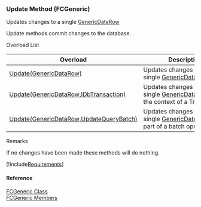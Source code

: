 ﻿### Update Method (FCGeneric)

Updates changes to a single [GenericDataRow](fcSDK~FChoice.Foundation.GenericDataRow.md)

Update methods commit changes to the database.

Overload List

| Overload | Description |
| --- | --- |
| [Update(GenericDataRow)](fcSDK~FChoice.Foundation.FCGeneric~Update(GenericDataRow).md) | Updates changes to a single [GenericDataRow](fcSDK~FChoice.Foundation.GenericDataRow.md)   |
| [Update(GenericDataRow,IDbTransaction)](fcSDK~FChoice.Foundation.FCGeneric~Update(GenericDataRow,IDbTransaction).md) | Updates changes to a single [GenericDataRow](fcSDK~FChoice.Foundation.GenericDataRow.md) under the context of a Transaction   |
| [Update(GenericDataRow,UpdateQueryBatch)](fcSDK~FChoice.Foundation.FCGeneric~Update(GenericDataRow,UpdateQueryBatch).md) | Updates changes to a single [GenericDataRow](fcSDK~FChoice.Foundation.GenericDataRow.md) as part of a batch operation.   |

Remarks

If no changes have been made these methods will do nothing.

[!include[Requirements](../partials/requirements.md)]



#### Reference

[FCGeneric Class](fcSDK~FChoice.Foundation.FCGeneric.md)  
[FCGeneric Members](fcSDK~FChoice.Foundation.FCGeneric_members.md)